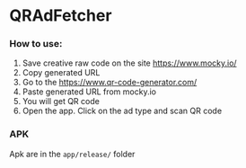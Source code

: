 # QRAdFetcher

### How to use:
1. Save creative raw code on the site https://www.mocky.io/
2. Copy generated URL
3. Go to the https://www.qr-code-generator.com/
4. Paste generated URL from mocky.io
5. You will get QR code
6. Open the app. Click on the ad type and scan QR code

### APK
Apk are in the ```app/release/``` folder